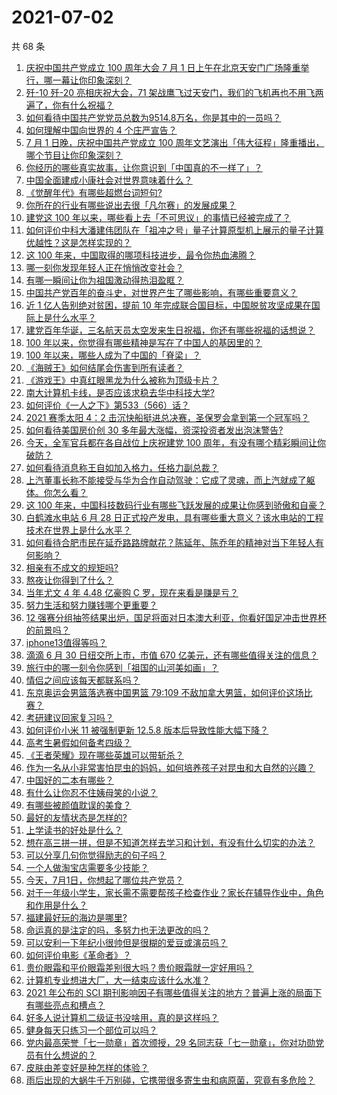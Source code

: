 # 2021-07-02

共 68 条

<!-- BEGIN -->
<!-- 最后更新时间 Fri Jul 02 2021 09:48:44 GMT+0800 (China Standard Time) -->

1. [庆祝中国共产党成立 100 周年大会 7 月 1
   日上午在北京天安门广场隆重举行，哪一幕让你印象深刻？](https://www.zhihu.com/question/469219832)
2. [歼-10 歼-20 亮相庆祝大会，71
   架战鹰飞过天安门，我们的飞机再也不用飞两遍了，你有什么祝福？](https://www.zhihu.com/question/469230952)
3. [如何看待中国共产党党员总数为9514.8万名，你是其中的一员吗？](https://www.zhihu.com/question/469009557)
4. [如何理解中国向世界的 4 个庄严宣告？](https://www.zhihu.com/question/469269512)
5. [7 月 1 日晚，庆祝中国共产党成立 100
   周年文艺演出「伟大征程」隆重播出，哪个节目让你印象深刻？](https://www.zhihu.com/question/469370926)
6. [你经历的哪些真实故事，让你意识到「中国真的不一样了」？](https://www.zhihu.com/question/429896850)
7. [中国全面建成小康社会对世界意味着什么？](https://www.zhihu.com/question/469243529)
8. [《觉醒年代》有哪些超燃台词短句?](https://www.zhihu.com/question/463340352)
9. [你所在的行业有哪些说出去很「凡尔赛」的发展成果？](https://www.zhihu.com/question/447184680)
10. [建党这 100
    年以来，哪些看上去「不可思议」的事情已经被完成了？](https://www.zhihu.com/question/468798487)
11. [如何评价中科大潘建伟团队在「祖冲之号」量子计算原型机上展示的量子计算优越性？这是怎样实现的？](https://www.zhihu.com/question/468741820)
12. [这 100 年来，中国取得的哪项科技进步，最令你热血沸腾？](https://www.zhihu.com/question/469247582)
13. [哪一刻你发现年轻人正在悄悄改变社会？](https://www.zhihu.com/question/447184915)
14. [有哪一瞬间让你为祖国激动得热泪盈眶？](https://www.zhihu.com/question/276636947)
15. [中国共产党百年的奋斗史，对世界产生了哪些影响，有哪些重要意义？](https://www.zhihu.com/question/469274581)
16. [近 1 亿人告别绝对贫困，提前 10
    年完成联合国目标，中国脱贫攻坚成果在国际上是什么水平？](https://www.zhihu.com/question/446264543)
17. [建党百年华诞，三名航天员太空发来生日祝福，你还有哪些祝福的话想说？](https://www.zhihu.com/question/469119958)
18. [100 年以来，你觉得有哪些精神是写在了中国人的基因里的？](https://www.zhihu.com/question/468804235)
19. [100 年以来，哪些人成为了中国的「脊梁」？](https://www.zhihu.com/question/469067940)
20. [《海贼王》如何结尾会伤害到所有读者？](https://www.zhihu.com/question/453888306)
21. [《游戏王》中真红眼黑龙为什么被称为顶级卡片？](https://www.zhihu.com/question/24348322)
22. [南大计算机卡线，是否应该求稳去华中科技大学?](https://www.zhihu.com/question/467391928)
23. [如何评价《一人之下》第533（566）话？](https://www.zhihu.com/question/469386521)
24. [2021 赛季太阳 4：2
    击沉快船挺进总决赛，圣保罗会拿到第一个冠军吗？](https://www.zhihu.com/question/469262115)
25. [如何看待美国房价创 30 多年最大涨幅，资深投资者发出泡沫警告?](https://www.zhihu.com/question/468992825)
26. [今天，全军官兵都在各自战位上庆祝建党 100
    周年，有没有哪个精彩瞬间让你破防？](https://www.zhihu.com/question/469245739)
27. [如何看待消息称王自如加入格力，任格力副总裁？](https://www.zhihu.com/question/465492294)
28. [上汽董事长称不能接受与华为合作自动驾驶：它成了灵魂，而上汽就成了躯体。你怎么看？](https://www.zhihu.com/question/469323054)
29. [这 100
    年来，中国科技数码行业有哪些飞跃发展的成果让你感到骄傲和自豪？](https://www.zhihu.com/question/468832684)
30. [白鹤滩水电站 6 月 28
    日正式投产发电，具有哪些重大意义？该水电站的工程技术在世界上是什么水平？](https://www.zhihu.com/question/468406905)
31. [如何看待合肥市民在延乔路路牌献花？陈延年、陈乔年的精神对当下年轻人有何影响？](https://www.zhihu.com/question/469128325)
32. [相亲有不成文的规矩吗?](https://www.zhihu.com/question/453068049)
33. [熬夜让你得到了什么？](https://www.zhihu.com/question/466329074)
34. [当年尤文 4 年 4.48 亿豪购 C 罗，现在来看是赚是亏？](https://www.zhihu.com/question/460546114)
35. [努力生活和努力赚钱哪个更重要？](https://www.zhihu.com/question/466534018)
36. [12
    强赛分组抽签结果出炉，国足将面对日本澳大利亚，你看好国足冲击世界杯的前景吗？](https://www.zhihu.com/question/469309297)
37. [iphone13值得等吗？](https://www.zhihu.com/question/445568012)
38. [滴滴 6 月 30 日纽交所上市，市值 670
    亿美元，还有哪些值得关注的信息？](https://www.zhihu.com/question/469170831)
39. [旅行中的哪一刻令你感到「祖国的山河美如画」？](https://www.zhihu.com/question/468764145)
40. [情侣之间应该每天都联系吗？](https://www.zhihu.com/question/447408356)
41. [东京奥运会男篮落选赛中国男篮 79:109
    不敌加拿大男篮，如何评价这场比赛？](https://www.zhihu.com/question/469226684)
42. [考研建议回家复习吗？](https://www.zhihu.com/question/436085854)
43. [如何评价小米 11 被强制更新 12.5.8
    版本后导致性能大幅下降？](https://www.zhihu.com/question/466557336)
44. [高考生暑假如何备考四级？](https://www.zhihu.com/question/464509224)
45. [《王者荣耀》现在哪些英雄可以带斩杀？](https://www.zhihu.com/question/466600116)
46. [作为一名从小非常害怕昆虫的妈妈，如何培养孩子对昆虫和大自然的兴趣？](https://www.zhihu.com/question/468299114)
47. [中国好的二本有哪些？](https://www.zhihu.com/question/282553012)
48. [有什么让你忍不住姨母笑的小说？](https://www.zhihu.com/question/443447926)
49. [有哪些被颜值耽误的美食？](https://www.zhihu.com/question/463302536)
50. [最好的友情状态是怎样的?](https://www.zhihu.com/question/24091183)
51. [上学读书的好处是什么？](https://www.zhihu.com/question/466708151)
52. [想在高三拼一拼，但是不知道怎样去学习和计划，有没有什么切实的办法？](https://www.zhihu.com/question/467995879)
53. [可以分享几句你觉得励志的句子吗？](https://www.zhihu.com/question/462684741)
54. [一个人做淘宝店需要多少技能？](https://www.zhihu.com/question/21030919)
55. [今天，7月1日，你想起了哪位共产党员？](https://www.zhihu.com/question/469216571)
56. [对于一年级小学生，家长需不需要帮孩子检查作业？家长在辅导作业中，角色和作用是什么？](https://www.zhihu.com/question/466551332)
57. [福建最好玩的海边是哪里?](https://www.zhihu.com/question/463975941)
58. [命运真的是注定的吗，多努力也无法更改的吗？](https://www.zhihu.com/question/468059308)
59. [可以安利一下年纪小很帅但是很糊的爱豆或演员吗？](https://www.zhihu.com/question/458588894)
60. [如何评价电影《革命者》？](https://www.zhihu.com/question/457600870)
61. [贵价眼霜和平价眼霜差别很大吗？贵价眼霜就一定好用吗？](https://www.zhihu.com/question/309788732)
62. [计算机专业想进大厂，大一结束应该什么水准？](https://www.zhihu.com/question/450241362)
63. [2021 年公布的 SCI
    期刊影响因子有哪些值得关注的地方？普遍上涨的局面下有哪些亮点和槽点？](https://www.zhihu.com/question/469074125)
64. [好多人说计算机二级证书没啥用，真的是这样吗？](https://www.zhihu.com/question/432050455)
65. [健身每天只练习一个部位可以吗？](https://www.zhihu.com/question/402800360)
66. [党内最高荣誉「七一勋章」首次颁授，29
    名同志获「七一勋章」，你对功勋党员有什么想说的？](https://www.zhihu.com/question/468683456)
67. [皮肤由差变好是种怎样的体验？](https://www.zhihu.com/question/37375085)
68. [雨后出现的大蜗牛千万别碰，它携带很多寄生虫和病原菌，究竟有多危险？](https://www.zhihu.com/question/468733508)

<!-- END -->
